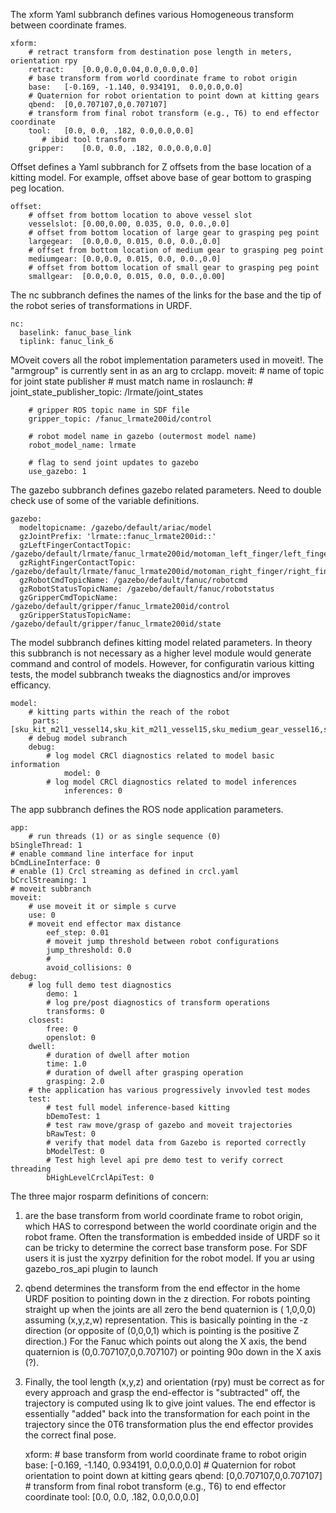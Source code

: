 

The xform Yaml subbranch defines various Homogeneous transform between coordinate frames. 



	xform: 
		# retract transform from destination pose length in meters, orientation rpy	 
	  	retract: 	[0.0,0.0,0.04,0.0,0.0,0.0] 
		# base transform from world coordinate frame to robot origin		 
	  	base: 	[-0.169, -1.140, 0.934191,  0.0,0.0,0.0] 
	  	# Quaternion for robot orientation to point down at kitting gears 
	  	qbend: 	[0,0.707107,0,0.707107] 
		# transform from final robot transform (e.g., T6) to end effector coordinate 
	  	tool: 	[0.0, 0.0, .182, 0.0,0.0,0.0] 
	       # ibid tool transform 
	  	gripper: 	[0.0, 0.0, .182, 0.0,0.0,0.0] 

Offset defines a Yaml subbranch for Z offsets from the base location of a kitting model. For example, offset above base of gear bottom to grasping peg location.



	offset: 
		# offset from bottom location to above vessel slot 
	  	vesselslot: [0.00,0.00, 0.035, 0.0, 0.0.,0.0] 
		# offset from bottom location of large gear to grasping peg point 
	  	largegear:  [0.0,0.0, 0.015, 0.0, 0.0.,0.0] 
		# offset from bottom location of medium gear to grasping peg point 
	  	mediumgear: [0.0,0.0, 0.015, 0.0, 0.0.,0.0] 
		# offset from bottom location of small gear to grasping peg point 
	  	smallgear:  [0.0,0.0, 0.015, 0.0, 0.0.,0.00] 




The nc subbranch defines the names of the links for the base and the tip of the robot series of transformations in URDF.

	nc: 
	  baselink: fanuc_base_link 
	  tiplink: fanuc_link_6 


MOveit covers all the robot implementation parameters used in moveit!. The "armgroup" is currently sent in as an arg to crclapp.
	moveit:
		# name of topic for joint state publisher
		# must match name in roslaunch:
		#
		joint_state_publisher_topic: /lrmate/joint_states
		
		# gripper ROS topic name in SDF file
		gripper_topic: /fanuc_lrmate200id/control
		
		# robot model name in gazebo (outermost model name)
		robot_model_name: lrmate
		
		# flag to send joint updates to gazebo 
		use_gazebo: 1


The gazebo subbranch defines gazebo related parameters. Need to double check use of some of the variable definitions.


	gazebo: 
	  modeltopicname: /gazebo/default/ariac/model 
	  gzJointPrefix: 'lrmate::fanuc_lrmate200id::' 
	  gzLeftFingerContactTopic: /gazebo/default/lrmate/fanuc_lrmate200id/motoman_left_finger/left_finger_contact 
	  gzRightFingerContactTopic: /gazebo/default/lrmate/fanuc_lrmate200id/motoman_right_finger/right_finger_contact 
	  gzRobotCmdTopicName: /gazebo/default/fanuc/robotcmd 
	  gzRobotStatusTopicName: /gazebo/default/fanuc/robotstatus 
	  gzGripperCmdTopicName: /gazebo/default/gripper/fanuc_lrmate200id/control 
	  gzGripperStatusTopicName: /gazebo/default/gripper/fanuc_lrmate200id/state 




The model subbranch defines kitting model related parameters. In theory this subbranch is not necessary as a higher level module would generate command and control of models. However, for configuratin various kitting tests, the model subbranch tweaks the diagnostics and/or improves efficancy.



	model: 
		# kitting parts within the reach of the robot 
	 	 parts: [sku_kit_m2l1_vessel14,sku_kit_m2l1_vessel15,sku_medium_gear_vessel16,sku_part_medium_gear17,sku_part_medium_gear18,sku_part_medium_gear19,sku_part_medium_gear20,sku_large_gear_vessel21,sku_part_large_gear22,sku_part_large_gear23] 
		# debug model subranch 
	  	debug:  
			# log model CRCl diagnostics related to model basic information 
	    		model: 0 
			# log model CRCl diagnostics related to model inferences 
	    		inferences: 0 




The app subbranch defines the ROS node application parameters.



	app: 
		# run threads (1) or as single sequence (0) 
	bSingleThread: 1 
	# enable command line interface for input 
	bCmdLineInterface: 0 
	# enable (1) Crcl streaming as defined in crcl.yaml 
	bCrclStreaming: 1 
	# moveit subbranch 
	moveit:  
		# use moveit it or simple s curve 
		use: 0 
		# moveit end effector max distance 
			eef_step: 0.01 
			# moveit jump threshold between robot configurations 
			jump_threshold: 0.0 
			#  
			avoid_collisions: 0 
	debug:  
		# log full demo test diagnostics 
			demo: 1 
			# log pre/post diagnostics of transform operations 
			transforms: 0 
		closest: 
			free: 0 
			openslot: 0 
		dwell: 
			# duration of dwell after motion 
			time: 1.0 
			# duration of dwell after grasping operation 
			grasping: 2.0 
		# the application has various progressively invovled test modes 
		test: 
			# test full model inference-based kitting 
			bDemoTest: 1 
			# test raw move/grasp of gazebo and moveit trajectories 
			bRawTest: 0 
			# verify that model data from Gazebo is reported correctly 
			bModelTest: 0 
			# Test high level api pre demo test to verify correct threading 
			bHighLevelCrclApiTest: 0 

The three major rosparm definitions of concern:


1. are the base transform from world coordinate frame to robot origin, which HAS to correspond between the world coordinate origin and the robot frame. Often the transformation is embedded inside of URDF so it can be tricky to determine the correct base transform pose. For SDF users it is just the xyzrpy definition for the robot model. If you ar using gazebo_ros_api plugin to launch 


2. qbend determines the transform from the end effector in the home URDF position to pointing down in the z direction. For robots pointing straight up when the joints are all zero the bend quaternion is ( 1,0,0,0) assuming (x,y,z,w) representation. This is basically pointing in the -z direction (or opposite of (0,0,0,1) which is pointing is the positive Z direction.) For the Fanuc which points out along the X axis,  the bend quaternion is (0,0.707107,0,0.707107) or pointing 90o down in the X axis (?). 


3. Finally, the tool length (x,y,z) and orientation (rpy) must be correct as for every approach and grasp the end-effector is "subtracted" off, the trajectory is computed using Ik to give joint values. The end effector is essentially "added" back into the transformation for each point in the trajectory since the 0T6 transformation plus the end effector provides the correct final pose.



	xform: 
		# base transform from world coordinate frame to robot origin		 
	  	base: 	[-0.169, -1.140, 0.934191,  0.0,0.0,0.0] 
	  	# Quaternion for robot orientation to point down at kitting gears 
	  	qbend: 	[0,0.707107,0,0.707107] 
		# transform from final robot transform (e.g., T6) to end effector coordinate 
	  	tool: 	[0.0, 0.0, .182, 0.0,0.0,0.0] 


